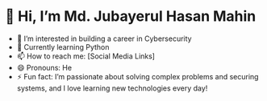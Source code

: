 # 👋 Hi, I’m Md. Jubayerul Hasan Mahin

- 👀 I’m interested in building a career in Cybersecurity
- 🌱 Currently learning Python
- 📫 How to reach me: [Social Media Links]  
- 😄 Pronouns: He  
- ⚡ Fun fact: I’m passionate about solving complex problems and securing systems, and I love learning new technologies every day!
